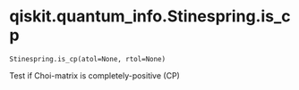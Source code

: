 # qiskit.quantum\_info.Stinespring.is\_cp

`Stinespring.is_cp(atol=None, rtol=None)`

Test if Choi-matrix is completely-positive (CP)
